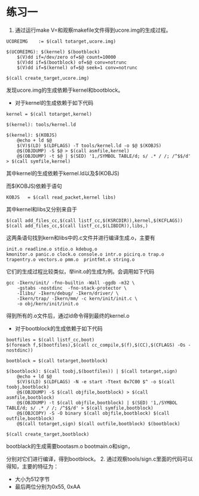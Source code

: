 # 练习一
1. 通过运行make V=和观察makefile文件得到ucore.img的生成过程。

```
UCOREIMG	:= $(call totarget,ucore.img)

$(UCOREIMG): $(kernel) $(bootblock)
	$(V)dd if=/dev/zero of=$@ count=10000
	$(V)dd if=$(bootblock) of=$@ conv=notrunc
	$(V)dd if=$(kernel) of=$@ seek=1 conv=notrunc

$(call create_target,ucore.img)
```
发现ucore.img的生成依赖于kernel和bootblock。
- 对于kernel的生成依赖于如下代码
```
kernel = $(call totarget,kernel)

$(kernel): tools/kernel.ld

$(kernel): $(KOBJS)
	@echo + ld $@
	$(V)$(LD) $(LDFLAGS) -T tools/kernel.ld -o $@ $(KOBJS)
	@$(OBJDUMP) -S $@ > $(call asmfile,kernel)
	@$(OBJDUMP) -t $@ | $(SED) '1,/SYMBOL TABLE/d; s/ .* / /; /^$$/d' > $(call symfile,kernel)
```

其中kernel的生成依赖于kernel.ld以及$(KOBJS)

而$(KOBJS)依赖于语句
```
KOBJS	= $(call read_packet,kernel libs)
```
其中kernel和libs又分别来自于
```
$(call add_files_cc,$(call listf_cc,$(KSRCDIR)),kernel,$(KCFLAGS))
$(call add_files_cc,$(call listf_cc,$(LIBDIR)),libs,)
```
这两条语句找到kern和libs中的.c文件并进行编译生成.o，主要有
```
init.o readline.o stdio.o kdebug.o
kmonitor.o panic.o clock.o console.o intr.o picirq.o trap.o
trapentry.o vectors.o pmm.o  printfmt.o string.o
```
它们的生成过程比较类似，举init.o的生成为例。会调用如下代码
```
gcc -Ikern/init/ -fno-builtin -Wall -ggdb -m32 \
	-gstabs -nostdinc  -fno-stack-protector \
	-Ilibs/ -Ikern/debug/ -Ikern/driver/ \
	-Ikern/trap/ -Ikern/mm/ -c kern/init/init.c \
	-o obj/kern/init/init.o
```
得到所有的.o文件后，通过ld命令得到最终的kernel.o

- 对于bootblock的生成依赖于如下代码
```
bootfiles = $(call listf_cc,boot)
$(foreach f,$(bootfiles),$(call cc_compile,$(f),$(CC),$(CFLAGS) -Os -nostdinc))

bootblock = $(call totarget,bootblock)

$(bootblock): $(call toobj,$(bootfiles)) | $(call totarget,sign)
	@echo + ld $@
	$(V)$(LD) $(LDFLAGS) -N -e start -Ttext 0x7C00 $^ -o $(call toobj,bootblock)
	@$(OBJDUMP) -S $(call objfile,bootblock) > $(call asmfile,bootblock)
	@$(OBJDUMP) -t $(call objfile,bootblock) | $(SED) '1,/SYMBOL TABLE/d; s/ .* / /; /^$$/d' > $(call symfile,bootblock)
	@$(OBJCOPY) -S -O binary $(call objfile,bootblock) $(call outfile,bootblock)
	@$(call totarget,sign) $(call outfile,bootblock) $(bootblock)

$(call create_target,bootblock)
```

bootblack的生成需要bootasm.o bootmain.o和sign，

分别对它们进行编译，得到bootblock。
2. 通过观察tools/sign.c里面的代码可以得知，主要的特征为：


- 大小为512字节
- 最后两位分别为0x55, 0xAA